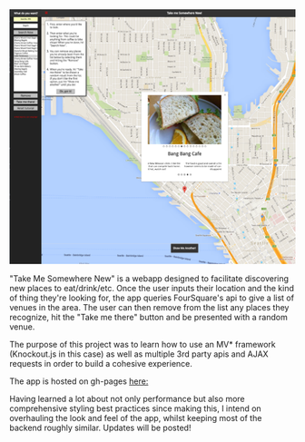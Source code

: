 <img src="images/preview-image.png" />

"Take Me Somewhere New" is a webapp designed to facilitate discovering new places to eat/drink/etc. Once the user inputs their location and the kind of thing they're looking for, the app queries FourSquare's api to give a list of venues in the area. The user can then remove from the list any places they recognize, hit the "Take me there" button and be presented with a random venue.

The purpose of this project was to learn how to use an MV* framework (Knockout.js in this case) as well as multiple 3rd party apis and AJAX requests in order to build a cohesive experience.

The app is hosted on gh-pages <a href="http://llanginger.github.io/FEND-neighborhoodMap/">here:</a>

Having learned a lot about not only performance but also more comprehensive styling best practices since making this, I intend on overhauling the look and feel of the app, whilst keeping most of the backend roughly similar. Updates will be posted!

